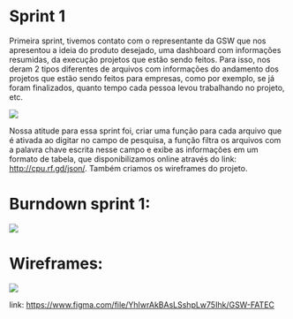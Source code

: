 # Sprint 1

Primeira sprint, tivemos contato com o representante da GSW que nos apresentou a ideia do produto desejado, uma dashboard com informações resumidas, da execução projetos que estão sendo feitos. Para isso, nos deram 2 tipos diferentes de arquivos com informações do andamento dos projetos que estão sendo feitos para empresas, como por exemplo, se já foram finalizados, quanto tempo cada pessoa levou trabalhando no projeto, etc.

![](https://github.com/cpusfatec/CRUD/blob/main/SPRINT%201/BACKLOG%20SPRINT%201.png)

Nossa atitude para essa sprint foi, criar uma função para cada arquivo que é ativada ao digitar no campo de pesquisa, a função filtra os arquivos com a palavra chave escrita nesse campo e exibe as informações em um formato de tabela, que disponibilizamos online através do link: http://cpu.rf.gd/json/. Também criamos os wireframes do projeto. 

# Burndown sprint 1:

![](https://github.com/cpusfatec/CRUD/blob/main/Imagens/BURNDOWN%20SPRINT%201%20(att).png)

# Wireframes:

![](https://github.com/cpusfatec/CRUD/blob/main/Imagens/FIGMA/▶-GSW-FATEC.gif)

link: https://www.figma.com/file/YhIwrAkBAsLSshpLw75Ihk/GSW-FATEC
